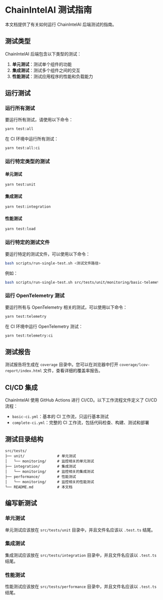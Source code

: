 # ChainIntelAI 测试指南

本文档提供了有关如何运行 ChainIntelAI 后端测试的指南。

## 测试类型

ChainIntelAI 后端包含以下类型的测试：

1. **单元测试**：测试单个组件的功能
2. **集成测试**：测试多个组件之间的交互
3. **性能测试**：测试应用程序的性能和负载能力

## 运行测试

### 运行所有测试

要运行所有测试，请使用以下命令：

```bash
yarn test:all
```

在 CI 环境中运行所有测试：

```bash
yarn test:all:ci
```

### 运行特定类型的测试

#### 单元测试

```bash
yarn test:unit
```

#### 集成测试

```bash
yarn test:integration
```

#### 性能测试

```bash
yarn test:load
```

### 运行特定的测试文件

要运行特定的测试文件，可以使用以下命令：

```bash
bash scripts/run-single-test.sh <测试文件路径>
```

例如：

```bash
bash scripts/run-single-test.sh src/tests/unit/monitoring/basic-telemetry.test.ts
```

### 运行 OpenTelemetry 测试

要运行所有与 OpenTelemetry 相关的测试，可以使用以下命令：

```bash
yarn test:telemetry
```

在 CI 环境中运行 OpenTelemetry 测试：

```bash
yarn test:telemetry:ci
```

## 测试报告

测试报告将生成在 `coverage` 目录中。您可以在浏览器中打开 `coverage/lcov-report/index.html` 文件，查看详细的覆盖率报告。

## CI/CD 集成

ChainIntelAI 使用 GitHub Actions 进行 CI/CD。以下工作流程文件定义了 CI/CD 流程：

- `basic-ci.yml`：基本的 CI 工作流，只运行基本测试
- `complete-ci.yml`：完整的 CI 工作流，包括代码检查、构建、测试和部署

## 测试目录结构

```
src/tests/
├── unit/               # 单元测试
│   └── monitoring/     # 监控相关的单元测试
├── integration/        # 集成测试
│   └── monitoring/     # 监控相关的集成测试
├── performance/        # 性能测试
│   └── monitoring/     # 监控相关的性能测试
└── README.md           # 本文档
```

## 编写新测试

### 单元测试

单元测试应该放在 `src/tests/unit` 目录中，并且文件名应该以 `.test.ts` 结尾。

### 集成测试

集成测试应该放在 `src/tests/integration` 目录中，并且文件名应该以 `.test.ts` 结尾。

### 性能测试

性能测试应该放在 `src/tests/performance` 目录中，并且文件名应该以 `.test.ts` 结尾。

